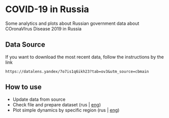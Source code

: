 # COVID-19 in Russia

Some analytics and plots about Russian government data about COronaVIrus Disease 2019 in Russia 


## Data Source

If you want to download the most recent data, follow the instructions by the link

```
https://datalens.yandex/7o7is1q6ikh23?tab=ov3&utm_source=cbmain
```


## How to use

- Update data from source
- Check file and prepare dataset (rus | [eng](https://github.com/VasilyBoychuk/COVID-19-RUS/blob/master/notebooks/Raw%20data%20file%20exploration.ipynb))
- Plot simple dynamics by specific region (rus | [eng](https://github.com/VasilyBoychuk/COVID-19-RUS/blob/master/notebooks/By%20region.ipynb)) 
